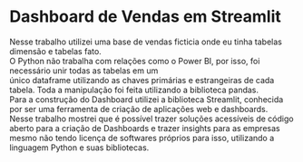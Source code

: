 # Dashboard de Vendas em Streamlit
Nesse trabalho utilizei uma base de vendas ficticia onde eu tinha tabelas dimensão e tabelas fato.<br>
O Python não trabalha com relações como o Power BI, por isso, foi necessário unir todas as tabelas em um <br>
único dataframe utilizando as chaves primárias e estrangeiras de cada tabela. Toda a manipulação foi feita utilizando a biblioteca pandas.<br>
Para a construção do Dashboard utilizei a biblioteca Streamlit, conhecida por ser uma ferramenta de criação de aplicações web e dashboards.<br>
Nesse trabalho mostrei que é possível trazer soluções acessíveis de código aberto para a criação de Dashboards e trazer insights para as empresas<br>
mesmo não tendo licença de softwares próprios para isso, utilizando a linguagem Python e suas bibliotecas.
